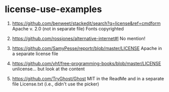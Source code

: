 license-use-examples
====================
1. https://github.com/benweet/stackedit/search?q=license&ref=cmdform
Apache v. 2.0 (not in separate file)
Fonts copyrighted

2. https://github.com/rossjones/alternative-internet#l
No mention!

3. https://github.com/SamyPesse/reportr/blob/master/LICENSE
Apache in a separate license file

4. https://github.com/vhf/free-programming-books/blob/master/LICENSE
unlicense...
but look at the content

5. https://github.com/TryGhost/Ghost
MIT in the ReadMe
and in a separate file License.txt (i.e., didn't use the picker)
